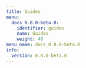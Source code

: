 ```yaml
---
title: Guides
menu:
  docs_0.8.0-beta.0:
    identifier: guides
    name: Guides
    weight: 40
menu_name: docs_0.8.0-beta.0
info:
  version: 0.8.0-beta.0
---
```


